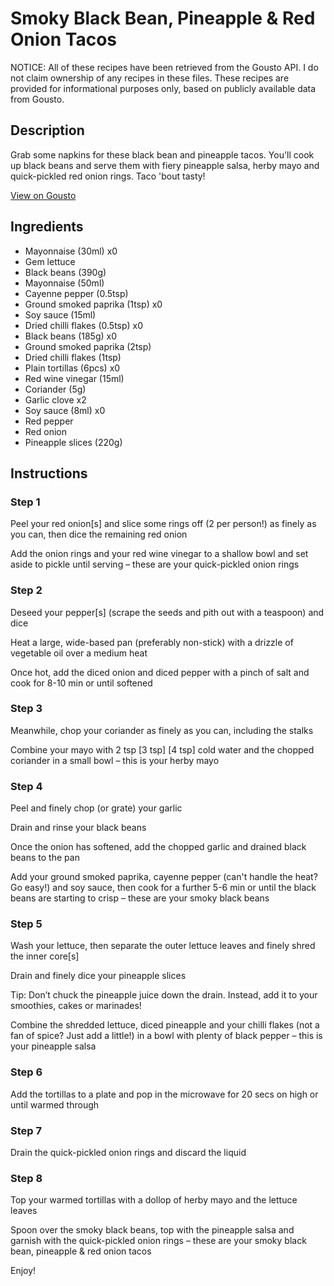 # Smoky Black Bean, Pineapple & Red Onion Tacos

NOTICE: All of these recipes have been retrieved from the Gousto API. I do not claim ownership of any recipes in these files. These recipes are provided for informational purposes only, based on publicly available data from Gousto.

## Description

Grab some napkins for these black bean and pineapple tacos. You'll cook up black beans and serve them with fiery pineapple salsa, herby mayo and quick-pickled red onion rings. Taco 'bout tasty!

[View on Gousto](https://www.gousto.co.uk/recipes/cookbook/smoky-black-bean-pineapple-red-onion-tacos)

## Ingredients

- Mayonnaise (30ml) x0
- Gem lettuce
- Black beans (390g)
- Mayonnaise (50ml)
- Cayenne pepper (0.5tsp)
- Ground smoked paprika (1tsp) x0
- Soy sauce (15ml)
- Dried chilli flakes (0.5tsp) x0
- Black beans (185g) x0
- Ground smoked paprika (2tsp)
- Dried chilli flakes (1tsp)
- Plain tortillas (6pcs) x0
- Red wine vinegar (15ml)
- Coriander (5g)
- Garlic clove x2
- Soy sauce (8ml) x0
- Red pepper
- Red onion
- Pineapple slices (220g)

## Instructions


### Step 1

Peel your red onion[s] and slice some rings off (2 per person!) as finely as you can, then dice the remaining red onion

Add the onion rings and your red wine vinegar to a shallow bowl and set aside to pickle until serving – these are your quick-pickled onion rings


### Step 2

Deseed your pepper[s] (scrape the seeds and pith out with a teaspoon) and dice

Heat a large, wide-based pan (preferably non-stick) with a drizzle of vegetable oil over a medium heat

Once hot, add the diced onion and diced pepper with a pinch of salt and cook for 8-10 min or until softened


### Step 3

Meanwhile, chop your coriander as finely as you can, including the stalks

Combine your mayo with 2 tsp <span class="text-purple">[3 tsp] </span><span class="text-danger">[4 tsp]</span> cold water and the chopped coriander in a small bowl – this is your herby mayo


### Step 4

Peel and finely chop (or grate) your garlic

Drain and rinse your black beans

Once the onion has softened, add the chopped garlic and drained black beans to the pan

Add your ground smoked paprika, cayenne pepper (can't handle the heat? Go easy!) and soy sauce, then cook for a further 5-6 min or until the black beans are starting to crisp – these are your smoky black beans


### Step 5

Wash your lettuce, then separate the outer lettuce leaves and finely shred the inner core[s]

Drain and finely dice your pineapple slices

Tip: Don’t chuck the pineapple juice down the drain. Instead, add it to your smoothies, cakes or marinades!

Combine the shredded lettuce, diced pineapple and your chilli flakes (not a fan of spice? Just add a little!) in a bowl with plenty of black pepper – this is your pineapple salsa


### Step 6

Add the tortillas to a plate and pop in the microwave for 20 secs on high or until warmed through


### Step 7

Drain the quick-pickled onion rings and discard the liquid

### Step 8

Top your warmed tortillas with a dollop of herby mayo and the lettuce leaves

Spoon over the smoky black beans, top with the pineapple salsa and garnish with the quick-pickled onion rings – these are your smoky black bean, pineapple & red onion tacos

Enjoy!

